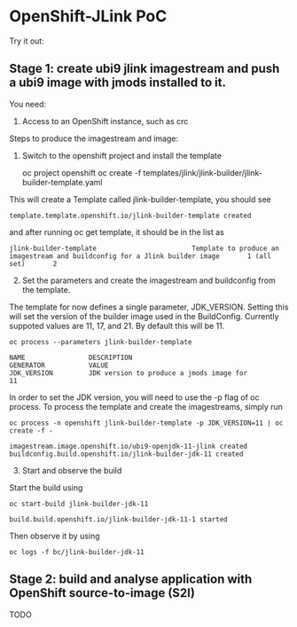 # OpenShift-JLink PoC

Try it out:

## Stage 1: create ubi9 jlink imagestream and push a ubi9 image with jmods installed to it.

You need:

1. Access to an OpenShift instance, such as crc

Steps to produce the imagestream and image:

1. Switch to the openshift project and install the template

    oc project openshift
    oc create -f templates/jlink/jlink-builder/jlink-builder-template.yaml

This will create a Template called jlink-builder-template, you should see

    template.template.openshift.io/jlink-builder-template created

and after running oc get template, it should be in the list as

    jlink-builder-template                        Template to produce an imagestream and buildconfig for a Jlink builder image       1 (all set)       2

2. Set the parameters and create the imagestream and buildconfig from the template.

The template for now defines a single parameter, JDK_VERSION. Setting this will set the version of the builder image used in the BuildConfig. Currently suppoted values are 11, 17, and 21. By default this will be 11.

    oc process --parameters jlink-builder-template
    
    NAME                DESCRIPTION                                GENERATOR           VALUE
    JDK_VERSION         JDK version to produce a jmods image for                       11

In order to set the JDK version, you will need to use the -p flag of oc process. To process the template and create the imagestreams, simply run 

    oc process -n openshift jlink-builder-template -p JDK_VERSION=11 | oc create -f -
    
    imagestream.image.openshift.io/ubi9-openjdk-11-jlink created
    buildconfig.build.openshift.io/jlink-builder-jdk-11 created

3. Start and observe the build

Start the build using

    oc start-build jlink-builder-jdk-11
    
    build.build.openshift.io/jlink-builder-jdk-11-1 started

Then observe it by using

    oc logs -f bc/jlink-builder-jdk-11

## Stage 2: build and analyse application with OpenShift source-to-image (S2I)

TODO
